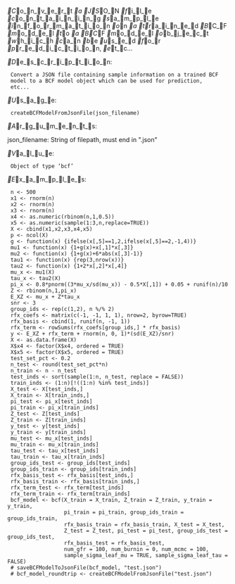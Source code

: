 _C_o_n_v_e_r_t _a _J_S_O_N _f_i_l_e _c_o_n_t_a_i_n_i_n_g _s_a_m_p_l_e _i_n_f_o_r_m_a_t_i_o_n _o_n _a _t_r_a_i_n_e_d _B_C_F
_m_o_d_e_l _t_o _a _B_C_F _m_o_d_e_l _o_b_j_e_c_t _w_h_i_c_h _c_a_n _b_e _u_s_e_d _f_o_r _p_r_e_d_i_c_t_i_o_n, _e_t_c...

_D_e_s_c_r_i_p_t_i_o_n:

     Convert a JSON file containing sample information on a trained BCF
     model to a BCF model object which can be used for prediction,
     etc...

_U_s_a_g_e:

     createBCFModelFromJsonFile(json_filename)
     
_A_r_g_u_m_e_n_t_s:

json_filename: String of filepath, must end in ".json"

_V_a_l_u_e:

     Object of type ‘bcf’

_E_x_a_m_p_l_e_s:

     n <- 500
     x1 <- rnorm(n)
     x2 <- rnorm(n)
     x3 <- rnorm(n)
     x4 <- as.numeric(rbinom(n,1,0.5))
     x5 <- as.numeric(sample(1:3,n,replace=TRUE))
     X <- cbind(x1,x2,x3,x4,x5)
     p <- ncol(X)
     g <- function(x) {ifelse(x[,5]==1,2,ifelse(x[,5]==2,-1,4))}
     mu1 <- function(x) {1+g(x)+x[,1]*x[,3]}
     mu2 <- function(x) {1+g(x)+6*abs(x[,3]-1)}
     tau1 <- function(x) {rep(3,nrow(x))}
     tau2 <- function(x) {1+2*x[,2]*x[,4]}
     mu_x <- mu1(X)
     tau_x <- tau2(X)
     pi_x <- 0.8*pnorm((3*mu_x/sd(mu_x)) - 0.5*X[,1]) + 0.05 + runif(n)/10
     Z <- rbinom(n,1,pi_x)
     E_XZ <- mu_x + Z*tau_x
     snr <- 3
     group_ids <- rep(c(1,2), n %/% 2)
     rfx_coefs <- matrix(c(-1, -1, 1, 1), nrow=2, byrow=TRUE)
     rfx_basis <- cbind(1, runif(n, -1, 1))
     rfx_term <- rowSums(rfx_coefs[group_ids,] * rfx_basis)
     y <- E_XZ + rfx_term + rnorm(n, 0, 1)*(sd(E_XZ)/snr)
     X <- as.data.frame(X)
     X$x4 <- factor(X$x4, ordered = TRUE)
     X$x5 <- factor(X$x5, ordered = TRUE)
     test_set_pct <- 0.2
     n_test <- round(test_set_pct*n)
     n_train <- n - n_test
     test_inds <- sort(sample(1:n, n_test, replace = FALSE))
     train_inds <- (1:n)[!((1:n) %in% test_inds)]
     X_test <- X[test_inds,]
     X_train <- X[train_inds,]
     pi_test <- pi_x[test_inds]
     pi_train <- pi_x[train_inds]
     Z_test <- Z[test_inds]
     Z_train <- Z[train_inds]
     y_test <- y[test_inds]
     y_train <- y[train_inds]
     mu_test <- mu_x[test_inds]
     mu_train <- mu_x[train_inds]
     tau_test <- tau_x[test_inds]
     tau_train <- tau_x[train_inds]
     group_ids_test <- group_ids[test_inds]
     group_ids_train <- group_ids[train_inds]
     rfx_basis_test <- rfx_basis[test_inds,]
     rfx_basis_train <- rfx_basis[train_inds,]
     rfx_term_test <- rfx_term[test_inds]
     rfx_term_train <- rfx_term[train_inds]
     bcf_model <- bcf(X_train = X_train, Z_train = Z_train, y_train = y_train, 
                      pi_train = pi_train, group_ids_train = group_ids_train, 
                      rfx_basis_train = rfx_basis_train, X_test = X_test, 
                      Z_test = Z_test, pi_test = pi_test, group_ids_test = group_ids_test,
                      rfx_basis_test = rfx_basis_test, 
                      num_gfr = 100, num_burnin = 0, num_mcmc = 100, 
                      sample_sigma_leaf_mu = TRUE, sample_sigma_leaf_tau = FALSE)
     # saveBCFModelToJsonFile(bcf_model, "test.json")
     # bcf_model_roundtrip <- createBCFModelFromJsonFile("test.json")
     
